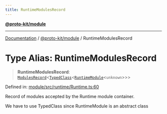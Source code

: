 ```yaml
---
title: RuntimeModulesRecord
---
```


[**@proto-kit/module**](../README.md)

***

[Documentation](../../../README.md) / [@proto-kit/module](../README.md) / RuntimeModulesRecord

# Type Alias: RuntimeModulesRecord

> **RuntimeModulesRecord**: [`ModulesRecord`](../../common/interfaces/ModulesRecord.md)\<[`TypedClass`](../../common/type-aliases/TypedClass.md)\<[`RuntimeModule`](../classes/RuntimeModule.md)\<`unknown`\>\>\>

Defined in: [module/src/runtime/Runtime.ts:60](https://github.com/proto-kit/framework/blob/28efa802e3737fc3b77339148b307ef7246f3ef1/packages/module/src/runtime/Runtime.ts#L60)

Record of modules accepted by the Runtime module container.

We have to use TypedClass since RuntimeModule
is an abstract class
